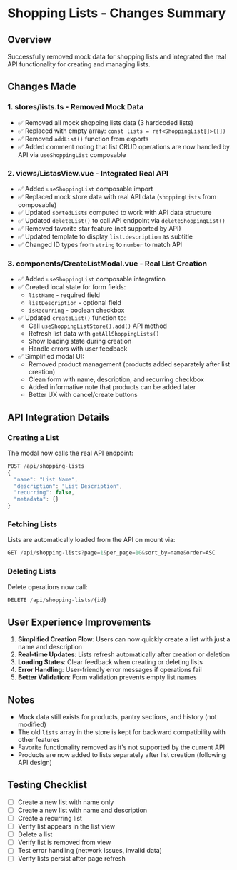 # Shopping Lists - Changes Summary

## Overview
Successfully removed mock data for shopping lists and integrated the real API functionality for creating and managing lists.

## Changes Made

### 1. **stores/lists.ts** - Removed Mock Data
- ✅ Removed all mock shopping lists data (3 hardcoded lists)
- ✅ Replaced with empty array: `const lists = ref<ShoppingList[]>([])`
- ✅ Removed `addList()` function from exports
- ✅ Added comment noting that list CRUD operations are now handled by API via `useShoppingList` composable

### 2. **views/ListasView.vue** - Integrated Real API
- ✅ Added `useShoppingList` composable import
- ✅ Replaced mock store data with real API data (`shoppingLists` from composable)
- ✅ Updated `sortedLists` computed to work with API data structure
- ✅ Updated `deleteList()` to call API endpoint via `deleteShoppingList()`
- ✅ Removed favorite star feature (not supported by API)
- ✅ Updated template to display `list.description` as subtitle
- ✅ Changed ID types from `string` to `number` to match API

### 3. **components/CreateListModal.vue** - Real List Creation
- ✅ Added `useShoppingList` composable integration
- ✅ Created local state for form fields:
  - `listName` - required field
  - `listDescription` - optional field
  - `isRecurring` - boolean checkbox
- ✅ Updated `createList()` function to:
  - Call `useShoppingListStore().add()` API method
  - Refresh list data with `getAllShoppingLists()`
  - Show loading state during creation
  - Handle errors with user feedback
- ✅ Simplified modal UI:
  - Removed product management (products added separately after list creation)
  - Clean form with name, description, and recurring checkbox
  - Added informative note that products can be added later
  - Better UX with cancel/create buttons

## API Integration Details

### Creating a List
The modal now calls the real API endpoint:
```typescript
POST /api/shopping-lists
{
  "name": "List Name",
  "description": "List Description", 
  "recurring": false,
  "metadata": {}
}
```

### Fetching Lists
Lists are automatically loaded from the API on mount via:
```typescript
GET /api/shopping-lists?page=1&per_page=10&sort_by=name&order=ASC
```

### Deleting Lists
Delete operations now call:
```typescript
DELETE /api/shopping-lists/{id}
```

## User Experience Improvements

1. **Simplified Creation Flow**: Users can now quickly create a list with just a name and description
2. **Real-time Updates**: Lists refresh automatically after creation or deletion
3. **Loading States**: Clear feedback when creating or deleting lists
4. **Error Handling**: User-friendly error messages if operations fail
5. **Better Validation**: Form validation prevents empty list names

## Notes

- Mock data still exists for products, pantry sections, and history (not modified)
- The old `lists` array in the store is kept for backward compatibility with other features
- Favorite functionality removed as it's not supported by the current API
- Products are now added to lists separately after list creation (following API design)

## Testing Checklist

- [ ] Create a new list with name only
- [ ] Create a new list with name and description
- [ ] Create a recurring list
- [ ] Verify list appears in the list view
- [ ] Delete a list
- [ ] Verify list is removed from view
- [ ] Test error handling (network issues, invalid data)
- [ ] Verify lists persist after page refresh
